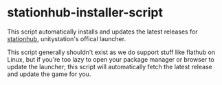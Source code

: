 # stationhub-installer-script

This script automatically installs and updates the latest releases for [stationhub](https://github.com/unitystation/stationhub), unitystation's offical launcher.

This script generally shouldn't exist as we do support stuff like flathub on Linux, but if you're too lazy to open your package manager or browser to update the launcher; this script will automatically fetch the latest release and update the game for you.
